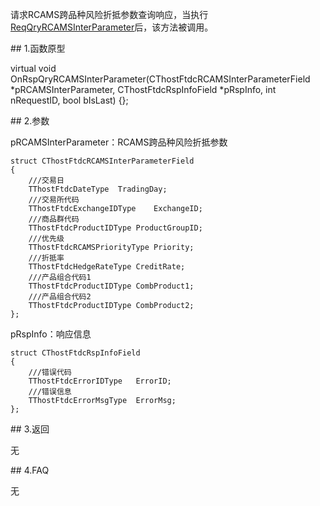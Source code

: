 <p>请求RCAMS跨品种风险折抵参数查询响应，当执行<a href="../../CTHOSTFTDCTRADERSPI/REQQRYRCAMSINTERPARAMETER/">ReqQryRCAMSInterParameter</a>后，该方法被调用。</p>
<span class="anchor" id="74bc634d-817f-421f-acdc-3fbf1d387ceb"></span>
## 1.函数原型
<p>virtual void OnRspQryRCAMSInterParameter(CThostFtdcRCAMSInterParameterField *pRCAMSInterParameter, CThostFtdcRspInfoField *pRspInfo, int nRequestID, bool bIsLast) {};</p>
<span class="anchor" id="fe7056e0-4b2c-466a-8e8c-84f852698fea"></span>
## 2.参数
<p>pRCAMSInterParameter：RCAMS跨品种风险折抵参数</p>
<pre><code>struct CThostFtdcRCAMSInterParameterField
{
    ///交易日
    TThostFtdcDateType  TradingDay;
    ///交易所代码
    TThostFtdcExchangeIDType    ExchangeID;
    ///商品群代码
    TThostFtdcProductIDType ProductGroupID;
    ///优先级
    TThostFtdcRCAMSPriorityType Priority;
    ///折抵率
    TThostFtdcHedgeRateType CreditRate;
    ///产品组合代码1
    TThostFtdcProductIDType CombProduct1;
    ///产品组合代码2
    TThostFtdcProductIDType CombProduct2;
};
</code></pre>
<p>pRspInfo：响应信息</p>
<pre><code>struct CThostFtdcRspInfoField
{
    ///错误代码
    TThostFtdcErrorIDType   ErrorID;
    ///错误信息
    TThostFtdcErrorMsgType  ErrorMsg;
};
</code></pre>
<span class="anchor" id="e102be2f-3505-4e57-a356-d7a34532c449"></span>
## 3.返回
<p>无</p>
<span class="anchor" id="8bfc366d-fb73-4386-80fb-913c26caab73"></span>
## 4.FAQ
<p>无</p>
